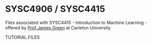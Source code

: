 # SYSC4906 / SYSC4415
Files associated with SYSC4415 - Introduction to Machine Learning - offered by [Prof James Green](http://www.sce.carleton.ca/faculty/green) at Carleton University

TUTORIAL FILES
